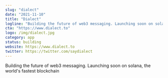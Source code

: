 ```yaml
---
slug: "dialect"
date: "2021-11-10"
title: "Dialect"
logline: "Building the future of web3 messaging. Launching soon on solana, the world's fastest blockchain"
cta: "https://www.dialect.to"
logo: /img/dialect.jpg
category: app
status: building
website: https://www.dialect.to
twitter: https://twitter.com/saydialect
---
```


Building the future of web3 messaging. Launching soon on solana, the world's fastest blockchain
